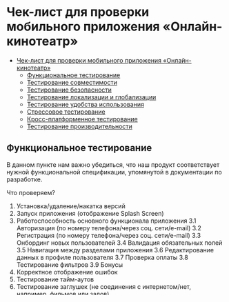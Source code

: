 # Чек-лист для проверки мобильного приложения «Онлайн-кинотеатр»
<!-- TOC -->
* [Чек-лист для проверки мобильного приложения «Онлайн-кинотеатр»](#чек-лист-для-проверки-мобильного-приложения-онлайн-кинотеатр)
  * [Функциональное тестирование](#функциональное-тестирование)
  * [Тестирование совместимости](#тестирование-совместимости)
  * [Тестирование безопасности](#тестирование-безопасности)
  * [Тестирование локализации и глобализации](#тестирование-локализации-и-глобализации)
  * [Тестирование удобства использования](#тестирование-удобства-использования)
  * [Стрессовое тестирование](#стрессовое-тестирование)
  * [Кросс-платформенное тестирование](#кросс-платформенное-тестирование)
  * [Тестирование производительности](#тестирование-производительности)
<!-- TOC -->

## Функциональное тестирование

В данном пункте нам важно убедиться, что наш продукт соответствует нужной функциональной спецификации, упомянутой в документации по разработке.

Что проверяем?

1. Установка/удаление/накатка версий
2. Запуск приложения (отображение Splash Screen)
3. Работоспособность основного функционала приложения
   3.1 Авторизация (по номеру телефона/через соц. сети/e-mail)
   3.2 Регистрация (по номеру телефона/через соц. сети/e-mail)
   3.3 Онбординг новых пользователей
   3.4 Валидация обязательных полей
   3.5 Навигация между разделами приложения
   3.6 Редактирование данных в профиле пользователя
   3.7 Проверка оплаты
   3.8 Тестирование фильтров
   3.9 Бонусы
4. Корректное отображение ошибок
6. Тестирование тайм-аутов
7. Тестирование заглушек (не соединения с интернетом/нет, например, фильмов или залов)
8. Тестирование pop-up, алертов
9. Тестирование WebView
10. Скролл/свайп элементов
11. Тестирование PUSH уведомлений
12. Сворачивание/разворачивание приложения
13. Разные типы подключений (сотовая связь/Wi-Fi)
14. Ориентация экрана (альбомная/портретная)
15. Темная/светлая темы
16. Реклама в приложении
17. Шаринг контента в соц. сети
18. Работа приложения в фоне
19. Пагинация страниц
20. Политики конфиденциальности и прочие ссылки на документы
21. Загрузка контента (фильмов)
    21.1 Загрузка при Wi-Fi
    21.2 Загрузка при 5G
    21.3 Загрузка при 4G
    21.4 Загрузка при 3G
22. Если просмотр фильма был прерван, то после возвращения пользователя просмотр должен продолжаться с того же места.
23. Возможность скачивания фильмов, для просмотра офлайн

## Тестирование совместимости

Тестирование совместимости используется, чтобы убедиться, что ваше приложение совместимо с другими версиями ОС, различными оболочками и сторонними сервисами, а также аппаратным обеспечением устройства.

Что проверяем?

1. Информации об операциях (чеки и т.д.)
2. Различные способы оплаты (Google Pay, Apple Pay, банковские карты)
3. Тестирование прерываний (входящий звонок/смс/push/будильник/режим «Не беспокоить» и т.д.)
4. Подключение внешних устройств (карта памяти/наушники и т.д.)

## Тестирование безопасности

Данная проверка нацелена на поиск недостатков и пробелов с точки зрения безопасности приложения.

Что проверяем?

1. Тестирование разрешений (доступ к камере/микрофону/галерее/и т.д.)
2. Данные пользователя (пароли) не передаются в открытом виде
3. В полях, с вводом пароля и подтверждением пароля, данные скрываются астерисками

## Тестирование локализации и глобализации

Тестирование интернационализации/глобализации приложения включает тестирование приложения для различных местоположений, форматов дат, чисел и валют, а также замену фактических строк псевдостроками. Тестирование локализации включает тестирование приложения с локализованными строками, изображениями и рабочими процессами для определенного региона.

Что проверяем?

1. Все элементы в приложении переведены на соответствующий язык
2. Тексты зашиты внутри приложения и пользователь в настройках приложения может выставить необходимый язык
3. Тексты зависят от языка в системных настройках
4. Тексты приходят с сервера
5. Корректное отображение форматов дат (ГОД — МЕСЯЦ — ДЕНЬ или ДЕНЬ — МЕСЯЦ — ГОД.)
6. Корректное отображение времени в зависимости от часового пояса

## Тестирование удобства использования

Тестирование удобства использования помогает удостовериться в простоте и эффективности использования продукта пользователем, с целью достижения поставленных целей. Иными словами, это не что иное, как тестирование дружелюбности приложения для пользователя.

Что проверяем?

1. Корректное отображение элементов на устройствах с различными разрешениями экранов
2. Все шрифты соответствуют требованиям
3. Все тексты правильно выровнены
4. Все сообщения об ошибках верные, без орфографических и грамматических ошибок
5. Корректные заголовки экранов
6. В поисковых строках присутствуют плейсхолдеры
7. Неактивные элементы отображаются серым
8. Ссылки на документы ведут на соответствующий раздел на сайте
9. Анимация между переходами
10. Корректный возврат на предыдущий экран
11. Поддерживаются основные жесты при работе с сенсорными экранами (swipe back и т.д.)
12. Пиксель-перфект
13. Корректное отображение фильма в плеере
14. корректная смена разрешения при смене ориентации (вертикальной, горизонтальной)

## Стрессовое тестирование

Стрессовое тестирование направлено на определение эффективности производительности приложения в условиях повышенной нагрузки. Стресс-тест в этом контексте ориентирован только на мобильные устройства.

Что проверяем?

1. Высокая загрузка центрального процессора
2. Нехватка памяти
3. Загрузка батареи
4. Отказы
5. Низкая пропускная способность сети
6. Большое количество взаимодействий пользователя с приложением (для этого может понадобиться имитация реальных условий состояния сети)

## Кросс-платформенное тестирование

Важный вид тестирования, который необходимо проводить для понимания того, будет ли должным образом отображаться тестируемый продукт на различных платформах, используемых целевой аудиторией.

Что проверяем?

— Работоспособность приложения на различных устройствах разных производителей

## Тестирование производительности

Если пользователь устанавливает приложение, и оно не отображается достаточно быстро (например, в течение трех секунд), оно может быть удалено в пользу другого приложения. Аспекты потребления времени и ресурсов являются важными факторами успеха для приложения, и для измерения этих аспектов проводится тестирование производительности.

Что проверяем?

1. Время загрузки приложения
2. Обработка запросов
3. Кэширование данных
4. Потребление ресурсов приложением (например расход заряда батареи)
